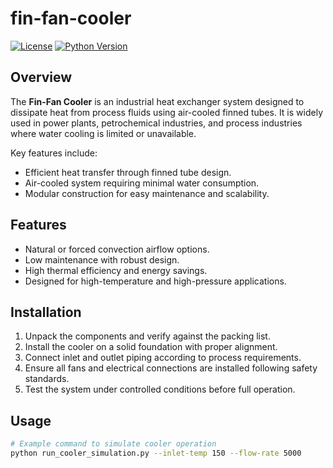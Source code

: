 # fin-fan-cooler
[![License](https://img.shields.io/badge/License-MIT-blue.svg)](LICENSE)
[![Python Version](https://img.shields.io/badge/python-3.10+-blue.svg)]()

## Overview
The **Fin-Fan Cooler** is an industrial heat exchanger system designed to dissipate heat from process fluids using air-cooled finned tubes. It is widely used in power plants, petrochemical industries, and process industries where water cooling is limited or unavailable.

Key features include:
- Efficient heat transfer through finned tube design.
- Air-cooled system requiring minimal water consumption.
- Modular construction for easy maintenance and scalability.

## Features
- Natural or forced convection airflow options.
- Low maintenance with robust design.
- High thermal efficiency and energy savings.
- Designed for high-temperature and high-pressure applications.

## Installation
1. Unpack the components and verify against the packing list.
2. Install the cooler on a solid foundation with proper alignment.
3. Connect inlet and outlet piping according to process requirements.
4. Ensure all fans and electrical connections are installed following safety standards.
5. Test the system under controlled conditions before full operation.

## Usage
```bash
# Example command to simulate cooler operation
python run_cooler_simulation.py --inlet-temp 150 --flow-rate 5000

